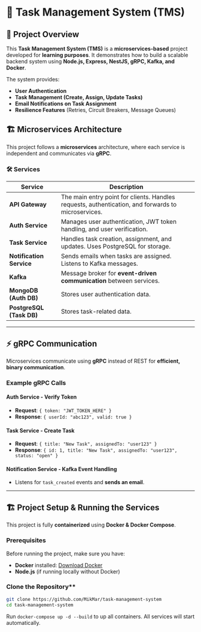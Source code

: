 # 📝 Task Management System (TMS)

## 📌 Project Overview
This **Task Management System (TMS)** is a **microservices-based** project developed for **learning purposes**. It demonstrates how to build a scalable backend system using **Node.js, Express, NestJS, gRPC, Kafka, and Docker**.

The system provides:
- **User Authentication**
- **Task Management (Create, Assign, Update Tasks)**
- **Email Notifications on Task Assignment**
- **Resilience Features** (Retries, Circuit Breakers, Message Queues)

## 🏗 **Microservices Architecture**
This project follows a **microservices** architecture, where each service is independent and communicates via **gRPC**.

### **🛠 Services**
| **Service**        | **Description** |
|--------------------|----------------|
| **API Gateway**    | The main entry point for clients. Handles requests, authentication, and forwards to microservices. |
| **Auth Service**   | Manages user authentication, JWT token handling, and user verification. |
| **Task Service**   | Handles task creation, assignment, and updates. Uses PostgreSQL for storage. |
| **Notification Service** | Sends emails when tasks are assigned. Listens to Kafka messages. |
| **Kafka**         | Message broker for **event-driven communication** between services. |
| **MongoDB (Auth DB)** | Stores user authentication data. |
| **PostgreSQL (Task DB)** | Stores task-related data. |

---

## ⚡ **gRPC Communication**
Microservices communicate using **gRPC** instead of REST for **efficient, binary communication**.

### **Example gRPC Calls**
#### **Auth Service - Verify Token**
- **Request**: `{ token: "JWT_TOKEN_HERE" }`
- **Response**: `{ userId: "abc123", valid: true }`

#### **Task Service - Create Task**
- **Request**: `{ title: "New Task", assignedTo: "user123" }`
- **Response**: `{ id: 1, title: "New Task", assignedTo: "user123", status: "open" }`

#### **Notification Service - Kafka Event Handling**
- Listens for `task_created` events and **sends an email**.

---

## 🏗 **Project Setup & Running the Services**
This project is fully **containerized** using **Docker & Docker Compose**.

### Prerequisites
Before running the project, make sure you have:
- **Docker** installed: [Download Docker](https://www.docker.com/)
- **Node.js** (if running locally without Docker)

### Clone the Repository**
```bash
git clone https://github.com/MikMar/task-management-system
cd task-management-system
```
Run `docker-compose up -d --build` to up all containers.
All services will start automatically.
